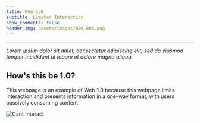 ```yaml
---
title: Web 1.0
subtitle: Limited Interaction
show_comments: false
header_img: assets/images/000.003.png
---
```

---

_Lorem ipsum dolor sit amet, consectetur adipiscing elit, sed do eiusmod tempor incididunt ut labore et dolore magna aliqua._

## How's this be 1.0?
This webpage is an example of Web 1.0 because this webpage limits interaction and presents information in a one-way format, with users passively consuming content.

![Cant Interact](https://add.pics/images/2023/09/17/cant.interact.jpeg)
